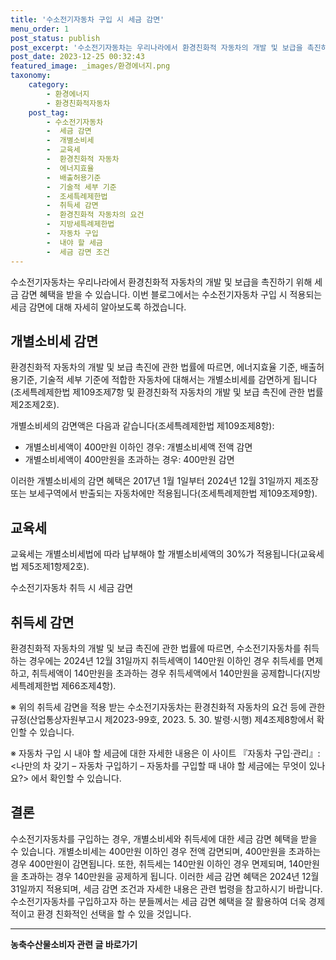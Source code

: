 ```yaml
---
title: '수소전기자동차 구입 시 세금 감면'
menu_order: 1
post_status: publish
post_excerpt: '수소전기자동차는 우리나라에서 환경친화적 자동차의 개발 및 보급을 촉진하기 위해 세금 감면 혜택을 받을 수 있습니다. 이번 블로그에서는 수소전기자동차 구입 시 적용되는 세금 감면에 대해 자세히 알아보도록 하겠습니다.'
post_date: 2023-12-25 00:32:43
featured_image: _images/환경에너지.png
taxonomy:
    category:
        - 환경에너지
        - 환경친화적자동차
    post_tag:
        - 수소전기자동차
        -  세금 감면
        -  개별소비세
        -  교육세
        -  환경친화적 자동차
        -  에너지효율
        -  배출허용기준
        -  기술적 세부 기준
        -  조세특례제한법
        -  취득세 감면
        -  환경친화적 자동차의 요건
        -  지방세특례제한법
        -  자동차 구입
        -  내야 할 세금
        -  세금 감면 조건
---
```



수소전기자동차는 우리나라에서 환경친화적 자동차의 개발 및 보급을 촉진하기 위해 세금 감면 혜택을 받을 수 있습니다. 이번 블로그에서는 수소전기자동차 구입 시 적용되는 세금 감면에 대해 자세히 알아보도록 하겠습니다.

## 개별소비세 감면

환경친화적 자동차의 개발 및 보급 촉진에 관한 법률에 따르면, 에너지효율 기준, 배출허용기준, 기술적 세부 기준에 적합한 자동차에 대해서는 개별소비세를 감면하게 됩니다(조세특례제한법 제109조제7항 및 환경친화적 자동차의 개발 및 보급 촉진에 관한 법률 제2조제2호).

개별소비세의 감면액은 다음과 같습니다(조세특례제한법 제109조제8항):

- 개별소비세액이 400만원 이하인 경우: 개별소비세액 전액 감면
- 개별소비세액이 400만원을 초과하는 경우: 400만원 감면

이러한 개별소비세의 감면 혜택은 2017년 1월 1일부터 2024년 12월 31일까지 제조장 또는 보세구역에서 반출되는 자동차에만 적용됩니다(조세특례제한법 제109조제9항).

## 교육세

교육세는 개별소비세법에 따라 납부해야 할 개별소비세액의 30%가 적용됩니다(교육세법 제5조제1항제2호).

수소전기자동차 취득 시 세금 감면

## 취득세 감면

환경친화적 자동차의 개발 및 보급 촉진에 관한 법률에 따르면, 수소전기자동차를 취득하는 경우에는 2024년 12월 31일까지 취득세액이 140만원 이하인 경우 취득세를 면제하고, 취득세액이 140만원을 초과하는 경우 취득세액에서 140만원을 공제합니다(지방세특례제한법 제66조제4항).

※ 위의 취득세 감면을 적용 받는 수소전기자동차는 환경친화적 자동차의 요건 등에 관한 규정(산업통상자원부고시 제2023-99호, 2023. 5. 30. 발령·시행) 제4조제8항에서 확인할 수 있습니다.

※ 자동차 구입 시 내야 할 세금에 대한 자세한 내용은 이 사이트 『자동차 구입·관리』: <나만의 차 갖기 – 자동차 구입하기 – 자동차를 구입할 때 내야 할 세금에는 무엇이 있나요?> 에서 확인할 수 있습니다.

## 결론

수소전기자동차를 구입하는 경우, 개별소비세와 취득세에 대한 세금 감면 혜택을 받을 수 있습니다. 개별소비세는 400만원 이하인 경우 전액 감면되며, 400만원을 초과하는 경우 400만원이 감면됩니다. 또한, 취득세는 140만원 이하인 경우 면제되며, 140만원을 초과하는 경우 140만원을 공제하게 됩니다. 이러한 세금 감면 혜택은 2024년 12월 31일까지 적용되며, 세금 감면 조건과 자세한 내용은 관련 법령을 참고하시기 바랍니다. 수소전기자동차를 구입하고자 하는 분들께서는 세금 감면 혜택을 잘 활용하여 더욱 경제적이고 환경 친화적인 선택을 할 수 있을 것입니다.
<!-- wp:separator -->
<hr class="wp-block-separator has-alpha-channel-opacity"/>
<!-- /wp:separator -->

<!-- wp:group {"backgroundColor":"base","layout":{"type":"constrained"}} -->
<div class="wp-block-group has-base-background-color has-background"><!-- wp:paragraph {"align":"center","fontSize":"medium"} -->
<p class="has-text-align-center has-large-font-size"><strong>농축수산물소비자 관련 글 바로가기</strong></p>
<!-- /wp:paragraph -->


<!-- wp:latest-posts
{"categories":[{"id":31346,"count":19,"description":"","link":"https://uknowlaw.com/category/%eb%86%8d%ec%b6%95%ec%88%98%ec%82%b0%eb%ac%bc%ec%86%8c%eb%b9%84%ec%9e%90/","name":"농축수산물소비자","slug":"농축수산물소비자","taxonomy":"category","parent":0,"meta":[],"_links":{"self":[{"href":"https://uknowlaw.com/wp-json/wp/v2/categories/31346"}],"collection":[{"href":"https://uknowlaw.com/wp-json/wp/v2/categories"}],"about":[{"href":"https://uknowlaw.com/wp-json/wp/v2/taxonomies/category"}],"wp:post_type":[{"href":"https://uknowlaw.com/wp-json/wp/v2/posts?categories=31346"}],"curies":[{"name":"wp","href":"https://api.w.org/{rel}","templated":true}]}}],"postsToShow":100,"excerptLength":28,"postLayout":"grid","columns":2,"featuredImageAlign":"left","featuredImageSizeSlug":"large","fontSize":"small"} /--></div>
<!-- /wp:group -->